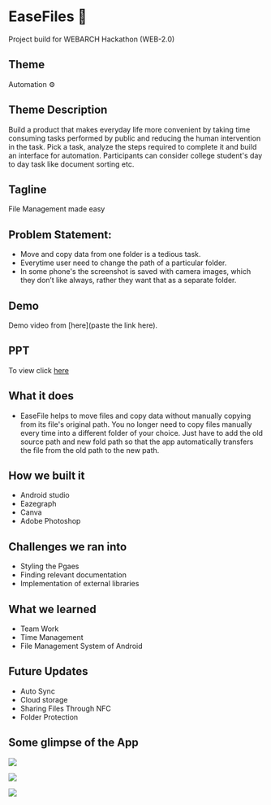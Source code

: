 # EaseFiles :file_folder:
Project build for WEBARCH Hackathon (WEB-2.0)

## Theme
Automation :gear:

## Theme Description
Build a product that makes everyday life more convenient by taking time 
consuming tasks performed by public and reducing the human intervention in 
the task.
Pick a task, analyze the steps required to complete it and build an interface for 
automation.
Participants can consider college student's day to day task like document sorting
etc.

## Tagline
File Management made easy

## Problem Statement:
- Move and copy data from one folder is a tedious task. 
- Everytime user need to change the path of a particular folder.
- In some phone's the screenshot is saved with camera images, which they don’t like always, rather they want that as a separate folder. 

## Demo
Demo video from [here](paste the link here).

## PPT
To view click [here](https://www.canva.com/design/DAEjCcNqMow/W6KEV9Oh-tbhdCgZPqDo7g/view?utm_content=DAEjCcNqMow&utm_campaign=designshare&utm_medium=link&utm_source=sharebutton)

## What it does 
- EaseFile helps to move files and copy data without manually copying from its file's original path. You no longer need to copy files manually every time into a different folder of your choice. Just have to add the old source path and new fold path so that the app automatically transfers the file from the old path to the new path.


## How we built it
- Android studio
- Eazegraph
- Canva
- Adobe Photoshop 

## Challenges we ran into
- Styling the Pgaes
- Finding relevant documentation 
- Implementation of external libraries 

## What we learned
- Team Work 
- Time Management 
- File Management System of Android

## Future Updates
- Auto Sync
- Cloud storage
- Sharing Files Through NFC
- Folder Protection 

## Some glimpse of the App

![](gitImg/EaseFiles2.png)
<br>

![](gitImg/EaseFiles3.png)
<br>

![](gitImg/EaseFiles1.png)
